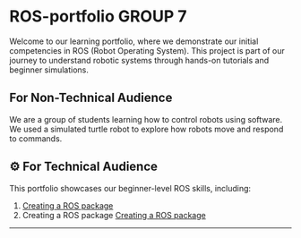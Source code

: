 # ROS-portfolio GROUP 7

Welcome to our learning portfolio, where we demonstrate our initial competencies in ROS (Robot Operating System). This project is part of our journey to understand robotic systems through hands-on tutorials and beginner simulations.



## For Non-Technical Audience

We are a group of students learning how to control robots using software. We used a simulated turtle robot to explore how robots move and respond to commands.


## ⚙️ For Technical Audience

This portfolio showcases our beginner-level ROS skills, including:

1. [Creating a ROS package](https://github.com/pokohroh/ros-portfolio/blob/b1d926216752347057fd42c3a662f23ac102c37e/Tutorials%20Completed/1%29%20Building%20a%20ROS%20package.md)
2. Creating a ROS package [Creating a ROS package](https://github.com/pokohroh/ros-portfolio/blob/b1d926216752347057fd42c3a662f23ac102c37e/Tutorials%20Completed/2%20Creating%20a%20ROS%20package.md)
---

